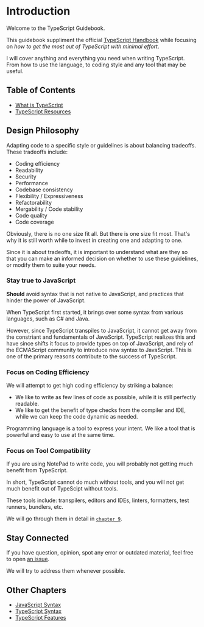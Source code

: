 # Introduction

Welcome to the TypeScript Guidebook.

This guidebook suppliment the official [TypeScript Handbook](http://www.typescriptlang.org/docs/handbook/basic-types.html) while focusing on *how to get the most out of TypeScript with minimal effort*.

I will cover anything and everything you need when writing TypeScript.
From how to use the language, to coding style and any tool that may be useful.

## Table of Contents

- [What is TypeScript](/pages/01-introduction/what-is-typescript.md)
- [TypeScript Resources](/pages/01-introduction/typescript-resources.md)

## Design Philosophy

Adapting code to a specific style or guidelines is about balancing tradeoffs.
These tradeoffs include:

- Coding efficiency
- Readability
- Security
- Performance
- Codebase consistency
- Flexibility / Expressiveness
- Refactorability
- Mergability / Code stability
- Code quality
- Code coverage

Obviously, there is no one size fit all.
But there is one size fit most.
That's why it is still worth while to invest in creating one and adapting to one.

Since it is about tradeoffs,
it is important to understand what are they so that you can make an informed decision on whether to use these guidelines,
or modify them to suite your needs.

### Stay true to JavaScript

**Should** avoid syntax that is not native to JavaScript,
and practices that hinder the power of JavaScript.

When TypeScript first started,
it brings over some syntax from various languages, such as C# and Java.

However, since TypeScript transpiles to JavaScript,
it cannot get away from the constriant and fundamentals of JavaScript.
TypeScript realizes this and have since shifts it focus to provide types on top of JavaScript,
and rely of the ECMAScript community to introduce new syntax to JavaScript.
This is one of the primary reasons contribute to the success of TypeScript.

### Focus on Coding Efficiency

We will attempt to get high coding efficiency by striking a balance:

- We like to write as few lines of code as possible, while it is still perfectly readable.
- We like to get the benefit of type checks from the compiler and IDE, while we can keep the code dynamic as needed.

Programming language is a tool to express your intent.
We like a tool that is powerful and easy to use at the same time.

### Focus on Tool Compatibility

If you are using NotePad to write code,
you will probably not getting much benefit from TypeScript.

In short, TypeScript cannot do much without tools,
and you will not get much benefit out of TypeScipt without tools.

These tools include: transpilers, editors and IDEs, linters, formatters, test runners, bundlers, etc.

We will go through them in detail in [`chapter 9`](/pages/09-tooling/README.md).

## Stay Connected

If you have question, opinion, spot any error or outdated material, feel free to open [an issue](https://github.com/unional/typescript-guidelines/issues).

We will try to address them whenever possible.

## Other Chapters

- [JavaScript Syntax](/pages/02-javascript-syntax/README.md)
- [TypeScript Syntax](/pages/03-typescript-syntax/README.md)
- [TypeScript Features](/pages/04-typescript-features/README.md)
